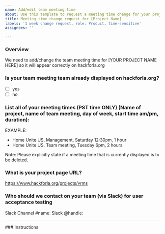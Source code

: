 ```yaml
---
name: Add/edit team meeting time
about: Use this template to request a meeting time change for your project
title: Meeting time change request for [Project Name]
labels: '1 week change request, role: Product, time-sensitive'
assignees: ''

---
```


### Overview
We need to add/change the team meeting time for [YOUR PROJECT NAME HERE] so it will appear correctly on hackforla.org

### Is your team meeting team already displayed on hackforla.org?
- [ ] yes
- [ ] no

### List all of your meeting times (PST time ONLY) (Name of project, name of team meeting, day of week, start time am/pm, duration):
EXAMPLE: 
- Home Unite US, Management, Saturday 12:30pm, 1 hour
- Home Unite US, Team meeting, Tuesday 6pm, 2 hours

Note: Please explicitly state if a meeting time that is currently displayed is to be deleted.

### What is your project page URL?
https://www.hackforla.org/projects/vrms

### Who should we contact on your team (via Slack) for user acceptance testing
Slack Channel #name: 
Slack @handle:
<hr />
### Instructions
